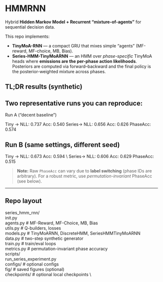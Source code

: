# HMMRNN

Hybrid **Hidden Markov Model + Recurrent “mixture-of-agents”** for sequential decision data.

This repo implements:

- **TinyMoA-RNN** — a compact GRU that mixes simple “agents” (MF-reward, MF-choice, MB, Bias).
- **Series-HMM-TinyMoARNN** — an HMM over *phase-specific* TinyMoA heads where **emissions are the per-phase action likelihoods**. Posteriors are computed via forward–backward and the final policy is the posterior-weighted mixture across phases.

## TL;DR results (synthetic)

## Two representative runs you can reproduce:

Run A (“decent baseline”)

Tiny -> NLL: 0.737 Acc: 0.540
Series-> NLL: 0.656 Acc: 0.626 PhaseAcc: 0.574

## Run B (same settings, different seed)

Tiny -> NLL: 0.673 Acc: 0.594 \\
Series-> NLL: 0.606 Acc: 0.629 PhaseAcc: 0.515

> **Note:** Raw `PhaseAcc` can vary due to **label switching** (phase IDs are arbitrary). For a robust metric, use *permutation-invariant* PhaseAcc (see below).

---

## Repo layout

series_hmm_rnn/ \
init.py \
agents.py # MF-Reward, MF-Choice, MB, Bias \
utils.py # Q-builders, losses \
models.py # TinyMoARNN, DiscreteHMM, SeriesHMMTinyMoARNN \
data.py # two-step synthetic generator \
train.py # train/eval loops \
metrics.py # permutation-invariant phase accuracy \
scripts/ \
run_series_experiment.py \
configs/ # optional configs \
fig/ # saved figures (optional) \
checkpoints/ # optional local checkpoints \



